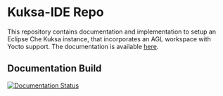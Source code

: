 <!--
******************************************************************************
Copyright (c) 2018 Dortmund University of Applied Sciences and Arts

All rights reserved. This program and the accompanying materials
are made available under the terms of the Eclipse Public License v2.0
which accompanies this distribution, and is available at
https://www.eclipse.org/org/documents/epl-2.0/index.php

Contributors:
    Robert Hoettger - initial readme files added
*****************************************************************************
-->

# Kuksa-IDE Repo

This repository contains documentation and implementation to setup an Eclipse Che Kuksa instance, that incorporates an AGL workspace with Yocto support. 
The documentation is available [here](https://kuksa-che-ide.readthedocs.io/en/latest/).

## Documentation Build

[![Documentation Status](https://readthedocs.org/projects/kuksa-che-ide/badge/?version=latest)](https://kuksa-che-ide.readthedocs.io/en/latest/?badge=latest)
